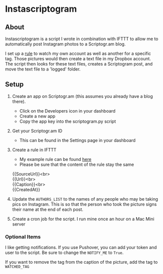 # Instascriptogram #

## About ##
Instascriptogram is a script I wrote in combination with IFTTT to allow me to automatically post Instagram photos to a Scriptogr.am blog.

I set up a [rule][ifttt_rule] to watch my own account as well as another for a specific tag. Those pictures would then create a text file in my Dropbox account. The script then looks for these text files, creates a Scriptogram post, and move the text file to a 'logged' folder.

## Setup ##
1. Create an app on Scriptogr.am (this assumes you already have a blog there). 
	- Click on the Developers icon in your dashboard
	- Create a new app
	- Copy the app key into the scriptogram.py script
2. Get your Scriptogr.am ID  
    - This can be found in the Settings page in your dashboard  
3. Create a rule in IFTTT
    - My example rule can be found [here][ifttt_rule]  
    - Please be sure that the content of the rule stay the same  

	{{SourceUrl}}\<br\>  
	{{Url}}\<br\>  
	{{Caption}}<br\>  
	{{CreatedAt}}
4. Update the `AUTHORS_LIST` to the names of any people who may be taking pics on Instagram. This is so that the person who took the picture signs their name at the end of each post.
5. Create a cron job for the script. I run mine once an hour on a Mac Mini server

### Optional Items ###

I like getting notifications. If you use Pushover, you can add your token and user to the script. Be sure to change the `NOTIFY_ME` to `True`.

If you want to remove the tag from the caption of the picture, add the tag to `WATCHED_TAG`



[ifttt_rule]: https://ifttt.com/recipes/115652


